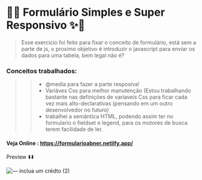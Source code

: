 # 📝✨ Formulário Simples e Super Responsivo ✨📝

> Esse exercicio foi feito para fixar o conceito de formulário, está sem a parte de js, o proximo objetivo é introduzir o javascript para enviar os dados para uma tabela, bem legal não é? 
### Conceitos trabalhados:
> > * @media para fazer a parte resposiva! 
> > * Variáves Css para melhor manutenção (Estou trabalhando bastante nas definições de variaveis Css para ficar cada vez mais alto-declarativas (pensando em um outro desenvolvedor no futuro)
> > * trabalhei a semântica HTML, podendo assim ter no formulario o fieldset e legend, para os motores de busca terem facilidade de ler.

#### Veja Online : https://formularioabner.netlify.app/
Preview ⬇️⬇️  



![— inclua um crédto (2)](https://user-images.githubusercontent.com/107922389/183142418-9a8c4da8-89de-40eb-be63-038d97e9bc68.gif)

